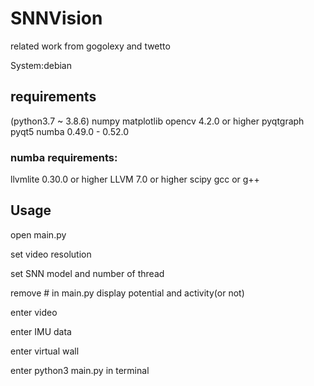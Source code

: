 # SNNVision
related work from gogolexy and twetto

System:debian

## requirements
(python3.7 ~ 3.8.6) 
numpy
matplotlib
opencv 4.2.0 or higher
pyqtgraph
pyqt5
numba 0.49.0 - 0.52.0

### numba requirements:
llvmlite 0.30.0 or higher
LLVM 7.0 or higher
scipy
gcc or g++

## Usage
open main.py 

set video resolution

set SNN model and number of thread

remove # in main.py display potential and activity(or not)

enter video 

enter IMU data

enter virtual wall

enter python3 main.py in terminal

